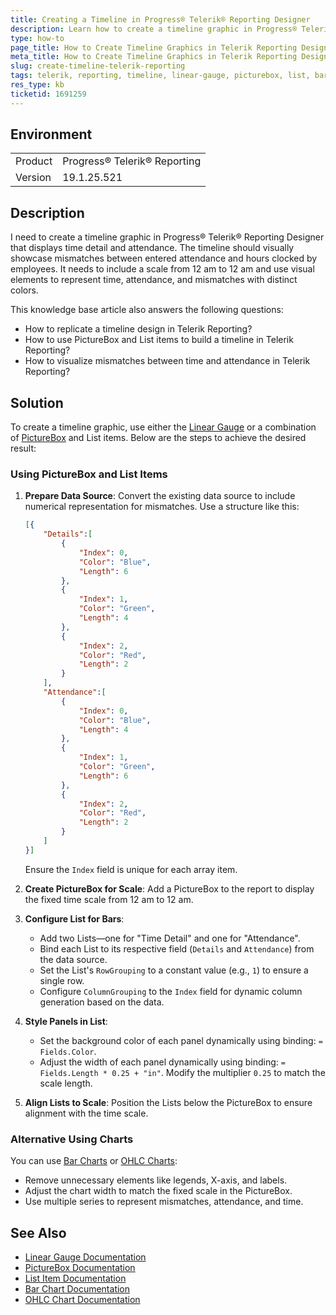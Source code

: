 ```yaml
---
title: Creating a Timeline in Progress® Telerik® Reporting Designer
description: Learn how to create a timeline graphic in Progress® Telerik® Reporting Designer using PictureBox and List items.
type: how-to
page_title: How to Create Timeline Graphics in Telerik Reporting Designer
meta_title: How to Create Timeline Graphics in Telerik Reporting Designer
slug: create-timeline-telerik-reporting
tags: telerik, reporting, timeline, linear-gauge, picturebox, list, bar-chart, ohlc-chart
res_type: kb
ticketid: 1691259
---
```


## Environment
<table>
<tbody>
<tr>
<td> Product </td>
<td> Progress® Telerik® Reporting </td>
</tr>
<tr>
<td> Version </td>
<td> 19.1.25.521 </td>
</tr>
</tbody>
</table>

## Description

I need to create a timeline graphic in Progress® Telerik® Reporting Designer that displays time detail and attendance. The timeline should visually showcase mismatches between entered attendance and hours clocked by employees. It needs to include a scale from 12 am to 12 am and use visual elements to represent time, attendance, and mismatches with distinct colors.

This knowledge base article also answers the following questions:
- How to replicate a timeline design in Telerik Reporting?
- How to use PictureBox and List items to build a timeline in Telerik Reporting?
- How to visualize mismatches between time and attendance in Telerik Reporting?

## Solution

To create a timeline graphic, use either the [Linear Gauge](https://docs.telerik.com/reporting/report-items/gauge/linear-gauge) or a combination of [PictureBox](https://docs.telerik.com/reporting/report-items/picturebox) and List items. Below are the steps to achieve the desired result:

### Using PictureBox and List Items

1. **Prepare Data Source**:
   Convert the existing data source to include numerical representation for mismatches. Use a structure like this:
   ```json
   [{
       "Details":[
           {
               "Index": 0,
               "Color": "Blue",
               "Length": 6
           },
           {
               "Index": 1,
               "Color": "Green",
               "Length": 4
           },
           {
               "Index": 2,
               "Color": "Red",
               "Length": 2
           }
       ],
       "Attendance":[
           {
               "Index": 0,
               "Color": "Blue",
               "Length": 4
           },
           {
               "Index": 1,
               "Color": "Green",
               "Length": 6
           },
           {
               "Index": 2,
               "Color": "Red",
               "Length": 2
           }
       ]
   }]
   ```
   Ensure the `Index` field is unique for each array item.

2. **Create PictureBox for Scale**:
   Add a PictureBox to the report to display the fixed time scale from 12 am to 12 am.

3. **Configure List for Bars**:
   - Add two Lists—one for "Time Detail" and one for "Attendance".
   - Bind each List to its respective field (`Details` and `Attendance`) from the data source.
   - Set the List's `RowGrouping` to a constant value (e.g., `1`) to ensure a single row.
   - Configure `ColumnGrouping` to the `Index` field for dynamic column generation based on the data.

4. **Style Panels in List**:
   - Set the background color of each panel dynamically using binding: `= Fields.Color`.
   - Adjust the width of each panel dynamically using binding: `= Fields.Length * 0.25 + "in"`. Modify the multiplier `0.25` to match the scale length.

5. **Align Lists to Scale**:
   Position the Lists below the PictureBox to ensure alignment with the time scale.

### Alternative Using Charts

You can use [Bar Charts](https://docs.telerik.com/reporting/report-items/graph/chart-types/bar) or [OHLC Charts](https://docs.telerik.com/reporting/report-items/graph/chart-types/ohlc):
- Remove unnecessary elements like legends, X-axis, and labels.
- Adjust the chart width to match the fixed scale in the PictureBox.
- Use multiple series to represent mismatches, attendance, and time.

## See Also
- [Linear Gauge Documentation](https://docs.telerik.com/reporting/report-items/gauge/linear-gauge)
- [PictureBox Documentation](https://docs.telerik.com/reporting/report-items/picturebox)
- [List Item Documentation](https://docs.telerik.com/reporting/report-items/list)
- [Bar Chart Documentation](https://docs.telerik.com/reporting/report-items/graph/chart-types/bar)
- [OHLC Chart Documentation](https://docs.telerik.com/reporting/report-items/graph/chart-types/ohlc)
